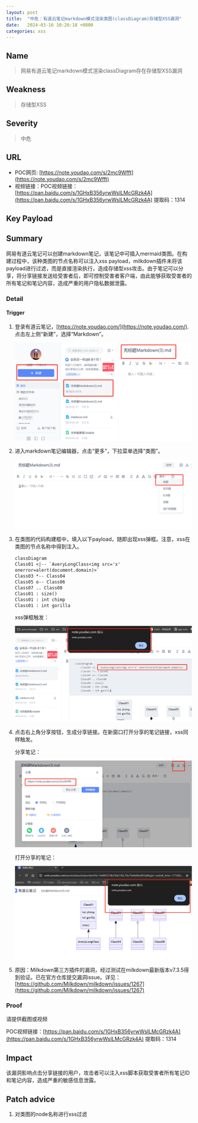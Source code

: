 ```yaml
---
layout: post
title:  "中危：有道云笔记markdown模式渲染类图(classDiagram)存储型XSS漏洞"
date:   2024-03-16 10:26:18 +0800
categories: xss
---
```


## Name

> 网易有道云笔记markdown模式渲染classDiagram存在存储型XSS漏洞

## Weakness
> 存储型XSS

## Severity
> 中危

## URL
- POC网页: [https://note.youdao.com/s/2mc9Wfft](https://note.youdao.com/s/2mc9Wfft)
- 视频链接：POC视频链接：[https://pan.baidu.com/s/1GHxB356yrwWsILMcGRzk4A](https://pan.baidu.com/s/1GHxB356yrwWsILMcGRzk4A) 提取码：1314

## Key Payload


## Summary

网易有道云笔记可以创建markdown笔记，该笔记中可插入mermaid类图。在构建过程中，该种类图的节点名称可以注入xss payload，milkdown插件未将该payload进行过滤，而是直接渲染执行，造成存储型xss攻击。由于笔记可以分享，将分享链接发送给受害者后，即可控制受害者客户端，由此能够获取受害者的所有笔记和笔记内容，造成严重的用户隐私数据泄露。

### Detail

#### Trigger
1. 登录有道云笔记，[https://note.youdao.com/](https://note.youdao.com/). 点击左上侧“新建”，选择“Markdown”。

    ![newnote](/assets/images/youdaoyun/new-note.png)

2. 进入markdown笔记编辑器，点击“更多”，下拉菜单选择“类图”。

    ![more](/assets/images/youdaoyun/more.png)

3. 在类图的代码构建框中，填入以下payload，随即出现xss弹框。注意，xss在类图的节点名称中得到注入。
    
    ```
    classDiagram
    Class01 <|-- `AveryLongClass<img src='x' onerror=alert(document.domain)>`
    Class03 *-- Class04
    Class05 o-- Class06
    Class07 .. Class08
    Class01 : size()
    Class01 : int chimp
    Class01 : int gorilla
    ```
    xss弹框触发：

    ![xss](/assets/images/youdaoyun/xss.png)
    
4. 点击右上角分享按钮，生成分享链接。在新窗口打开分享的笔记链接，xss同样触发。

    分享笔记：

    ![share](/assets/images/youdaoyun/share.png)

    打开分享的笔记：

    ![sharexss](/assets/images/youdaoyun/share-xss.png)

5. 原因：Milkdown第三方插件的漏洞，经过测试在milkdown最新版本v7.3.5得到验证。已在官方仓库提交漏洞issue。详见：[https://github.com/Milkdown/milkdown/issues/1267](https://github.com/Milkdown/milkdown/issues/1267)

### Proof
请提供截图或视频

POC视频链接：[https://pan.baidu.com/s/1GHxB356yrwWsILMcGRzk4A](https://pan.baidu.com/s/1GHxB356yrwWsILMcGRzk4A)
提取码：1314

## Impact

该漏洞影响点击分享链接的用户，攻击者可以注入xss脚本获取受害者所有笔记ID和笔记内容，造成严重的敏感信息泄露。

## Patch advice

1. 对类图的node名称进行xss过滤

